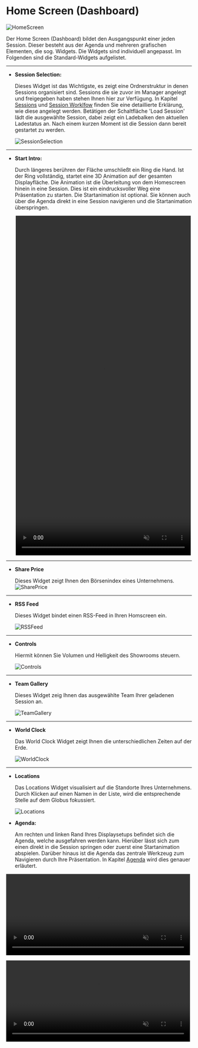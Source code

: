 # Home Screen (Dashboard)

![HomeScreen](img/Showroom/EY_Home.jpg)

Der Home Screen (Dashboard) bildet den Ausgangspunkt einer jeden Session. Dieser besteht aus der Agenda und mehreren grafischen Elementen, die sog. Widgets. Die Widgets sind individuell angepasst. Im Folgenden sind die Standard-Widgets aufgelistet. 
***

* **Session Selection:** 

    Dieses Widget ist das Wichtigste, es zeigt eine Ordnerstruktur in denen Sessions organisiert sind. Sessions die sie zuvor im Manager angelegt und freigegeben haben stehen Ihnen hier zur Verfügung. In Kapitel [Sessions](006_sessions.md) und [Session Worklfow](051_sessionworkflow.md) finden Sie eine detaillierte Erklärung, wie diese angelegt werden. Betätigen der Schaltfläche 'Load Session' lädt die ausgewählte Session, dabei zeigt ein Ladebalken den aktuellen Ladestatus an. Nach einem kurzen Moment ist die Session dann bereit gestartet zu werden.
    
    ![SessionSelection](img/Showroom/Session_Selection.PNG)


***
* **Start Intro:**

    Durch längeres berühren der Fläche umschließt ein Ring die Hand. Ist der Ring vollständig, startet eine 3D Animation auf der gesamten Displayfläche. Die Animation ist die Überleitung von dem Homescreen hinein in eine Session. Dies ist ein eindrucksvoller Weg eine Präsentation zu starten. Die Startanimation ist optional. Sie können auch über die Agenda direkt in eine Session navigieren und die Startanimation überspringen.
  <p align="center">
  <video width="99%" height=920" autoplay loop muted markdown="1"> 
        <source src="img/Showroom/Start_Intro.webm" type="video/webm" markdown="1">
   </video>
   </p>

    
***
* **Share Price**

   
    Dieses Widget zeigt Ihnen den Börsenindex eines Unternehmens.
    ![SharePrice](img/Showroom/Share_Price.PNG)

***
* **RSS Feed**

    Dieses Widget bindet einen RSS-Feed in Ihren Homscreen ein.
    
    ![RSSFeed](img/Showroom/RSS_Feed.PNG)
    
***    
* **Controls**

    Hiermit können Sie Volumen und Helligkeit des Showrooms steuern.
    
    ![Controls](img/Showroom/Controls.PNG)

***

* **Team Gallery**

    Dieses Widget zeig Ihnen das ausgewählte Team Ihrer geladenen Session an.
    
    ![TeamGallery](img/Showroom/Team_Gallery.PNG)


***

* **World Clock**

    Das World Clock Widget zeigt Ihnen die unterschiedlichen Zeiten auf der Erde.
    
    ![WorldClock](img/Showroom/World_Clock.PNG)
    
***

* **Locations**

    Das Locations Widget visualisiert auf die Standorte Ihres Unternehmens. Durch Klicken auf einen Namen in der Liste, wird die entsprechende Stelle auf dem Globus fokussiert.
    
    ![Locations](img/Showroom/Locations.PNG)

* **Agenda:**

    Am rechten und linken Rand Ihres Displaysetups befindet sich die Agenda, welche ausgefahren werden kann. Hierüber lässt sich zum einen direkt in die Session springen oder zuerst eine Startanimation abspielen. Darüber hinaus ist die Agenda das zentrale Werkzeug zum Navigieren durch Ihre Präsentation. In Kapitel [Agenda](056_agenda.md) wird dies genauer erläutert.

<p align="left">
<video width="99%" height=220" autoplay loop muted markdown="1"> 
      <source src="img/Showroom/Agenda_Start_Session_Small.webm" type="video/webm" markdown="1">
 </video>
 </p>
 
<p align="left">
<video width="99%" height=220" autoplay loop muted markdown="1"> 
       <source src="img/Showroom/Agenda_Start_Intro_Small.webm" type="video/webm" markdown="1">
</video>
</p>
